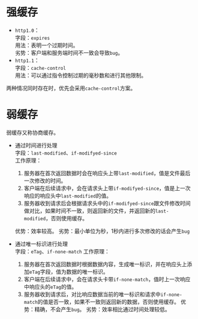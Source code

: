 # 强缓存
* `http1.0`：  
字段：`expires`  
用法：表明一个过期时间。  
劣势：客户端和服务端时间不一致会导致`bug`。
* `http1.1`：  
字段：`cache-control`  
用法：可以通过指令控制过期的毫秒数和进行其他限制。  

两种情况同时存在时，优先会采用`cache-control`方案。
# 弱缓存
弱缓存又称协商缓存。
* 通过时间进行处理  
  字段：`last-modified`、`if-modifyed-since`  
  工作原理：  
    1. 服务器在首次返回数据时会在响应头上带`last-modified`，值是文件最后一次修改的时间。
    2. 客户端在后续请求中，会在请求头上带`if-modifyed-since`，值是上一次响应的响应头中`last-modified`的值。
    3. 服务器收到请求后会根据请求头中的`if-modifyed-since`跟文件修改时间做对比，如果时间不一致，则返回新的文件，并返回新的`last-modified`，否则使用缓存。  

  优势：效率较高。
  劣势：最小单位为秒，1秒内进行多次修改的话会产生`bug`
* 通过唯一标识进行处理  
  字段：`eTag`、`if-none-match`
  工作原理：  
    1. 服务器在首次返回数据时根据数据内容，生成唯一标识，并在响应头上添加`eTag`字段，值为数据的唯一标识。
    2. 客户端在后续请求中，会在请求头卡带`if-none-match`，值时上一次响应中响应头的`eTag`的值。
    3. 服务器收到请求后，对比响应数据当前的唯一标识和请求中`if-none-match`的值是否一致，如果不一致则返回新的数据，否则使用缓存。
  优势：精确，不会产生`bug`。
  劣势：效率相比通过时间处理较低。